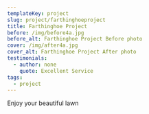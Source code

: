 ```yaml
---
templateKey: project
slug: project/farthinghoeproject
title: Farthinghoe Project
before: /img/before4a.jpg
before_alt: Farthinghoe Project Before photo
cover: /img/after4a.jpg
cover_alt: Farthinghoe Project After photo
testimonials:
  - author: none
    quote: Excellent Service
tags:
  - project
---
```

Enjoy your beautiful lawn
